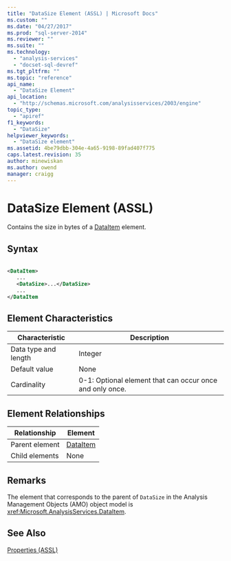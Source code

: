 ```yaml
---
title: "DataSize Element (ASSL) | Microsoft Docs"
ms.custom: ""
ms.date: "04/27/2017"
ms.prod: "sql-server-2014"
ms.reviewer: ""
ms.suite: ""
ms.technology: 
  - "analysis-services"
  - "docset-sql-devref"
ms.tgt_pltfrm: ""
ms.topic: "reference"
api_name: 
  - "DataSize Element"
api_location: 
  - "http://schemas.microsoft.com/analysisservices/2003/engine"
topic_type: 
  - "apiref"
f1_keywords: 
  - "DataSize"
helpviewer_keywords: 
  - "DataSize element"
ms.assetid: 4be79dbb-304e-4a65-9198-89fad407f775
caps.latest.revision: 35
author: minewiskan
ms.author: owend
manager: craigg
---
```

# DataSize Element (ASSL)
  Contains the size in bytes of a [DataItem](../data-type/dataitem-data-type-assl.md) element.  
  
## Syntax  
  
```xml  
  
<DataItem>  
   ...  
   <DataSize>...</DataSize>  
   ...  
</DataItem  
```  
  
## Element Characteristics  
  
|Characteristic|Description|  
|--------------------|-----------------|  
|Data type and length|Integer|  
|Default value|None|  
|Cardinality|0-1: Optional element that can occur once and only once.|  
  
## Element Relationships  
  
|Relationship|Element|  
|------------------|-------------|  
|Parent element|[DataItem](../data-type/dataitem-data-type-assl.md)|  
|Child elements|None|  
  
## Remarks  
 The element that corresponds to the parent of `DataSize` in the Analysis Management Objects (AMO) object model is <xref:Microsoft.AnalysisServices.DataItem>.  
  
## See Also  
 [Properties &#40;ASSL&#41;](properties-assl.md)  
  
  
